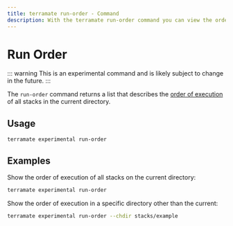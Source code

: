 ```yaml
---
title: terramate run-order - Command
description: With the terramate run-order command you can view the order of execution of all stacks.
---
```


# Run Order

::: warning
This is an experimental command and is likely subject to change in the future.
:::

The `run-order` command returns a list that describes the [order of execution](../orchestration/index.md)
of all stacks in the current directory. 

## Usage

`terramate experimental run-order`

## Examples

Show the order of execution of all stacks on the current directory:

```bash
terramate experimental run-order
```

Show the order of execution in a specific directory other than the current:

```bash
terramate experimental run-order --chdir stacks/example
```

